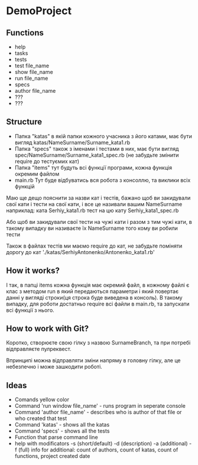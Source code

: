 # DemoProject
## Functions
- help
- tasks
- tests
- test file_name
- show file_name
- run file_name
- specs
- author file_name
- ???
- ???

## Structure
- Папка "katas" в якій папки кожного учасника з його катами, має бути вигляд katas/NameSurname/Surname_kata1.rb
- Папка "specs" також з іменами і тестами в них, має бути вигляд spec/NameSurname/Surname_kata1_spec.rb (не забудьте змінити require до тестуємих кат)
- Папка "items" тут будуть всі функції програми, кожна функція окремим файлом
- main.rb Тут буде відбуватись вся робота з консоллю, та виклики всіх функцій

Маю ще дещо пояснити за назви кат і тестів, бажано щоб ви закидували свої кати і тести на свої кати, і все це називали вашим NameSurname наприклад:
ката Serhiy_kata1.rb
тест на цю кату Serhiy_kata1_spec.rb

Або щоб ви закидували свої тести на чужі кати і разом з тим чужі кати, в такому випадку ви називаєте їх NameSurname того кому ви робили тести

Також в файлах тестів ми маємо require до кат, не забудьте поміняти дорогу до кат
'./katas/SerhiyAntonenko/Antonenko_kata1.rb'

## How it works?
І так, в папці items кожна функція має окремий файл, в кожному файлі є клас з методом run в який передаються параметри і який повертає данні у вигляді строки(ця строка буде виведена в консоль).
В такому випадку, для роботи достатньо require всі файли в main.rb, та запускати всі функції з нього.

## How to work with Git?
Коротко, створюєте свою гілку з назвою SurnameBranch, та при потребі відправляєте пулреквест.

Впринципі можна відправляти зміни напряму в головну гілку, але це небезпечно і може зашкодити роботі.

## Ideas
- Comands yellow color
- Command 'run window file_name' - runs program in seperate console
- Command 'author file_name' - describes who is author of that file or who created that test
- Сommand 'katas' - shows all the katas
- Command 'specs' - shows all the tests
- Function that parse command line
- help with modificators -s (short/default) -d (description) -a (additional) -f (full)
info for additional: count of authors, count of katas, count of functions, project created date

